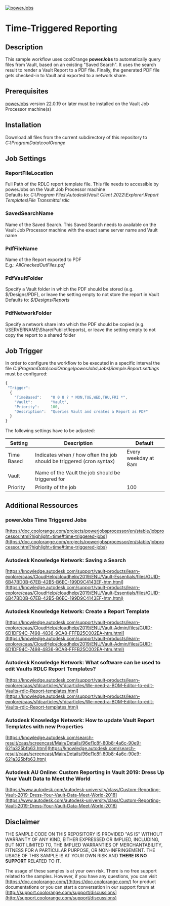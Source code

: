 [![powerJobs](https://img.shields.io/badge/powerJobs_Processor-22.0.19-orange.svg)](https://www.coolorange.com/powerjobs)

# Time-Triggered Reporting

## Description
This sample workflow uses coolOrange **powerJobs** to automatically query files from Vault, based on an existing "Saved Search". It uses the search result to render a Vault Report to a PDF file. Finally, the generated PDF file gets checked-in to Vault and exported to a network share.

## Prerequisites
[powerJobs](https://www.coolorange.com/powerjobs) version 22.0.19 or later must be installed on the Vault Job Processor machine(s)

## Installation
Download all files from the current subdirectory of this repository to *C:\ProgramData\coolOrange*

## Job Settings

### ReportFileLocation
Full Path of the RDLC report template file. This file needs to accessible by powerJobs on the Vault Job Processor machine  
Defaults to: *C:\Program Files\Autodesk\Vault Client 2022\Explorer\Report Templates\File Transmittal.rdlc*

### SavedSearchName
Name of the Saved Search. This Saved Search needs to available on the Vault Job Processor machine with the exact same server name and Vault name

### PdfFileName
Name of the Report exported to PDF  
E.g.: *AllCheckedOutFiles.pdf*

### PdfVaultFolder
Specify a Vault folder in which the PDF should be stored (e.g. \$/Designs/PDF), or leave the setting empty to not store the report in Vault  
Defaults to: *\$/Designs/Reports*

### PdfNetworkFolder
Specify a network share into which the PDF should be copied (e.g. \\\\SERVERNAME\Share\Public\Reports\), or leave the setting empty to not copy the report to a shared folder

## Job Trigger

In order to configure the workflow to be executed in a specific interval the file *C:\ProgramData\coolOrange\powerJobs\Jobs\Sample.Report.settings* must be configured:

```javascript
{
 "Trigger":
  {
    "TimeBased":	"0 0 8 ? * MON,TUE,WED,THU,FRI *",
    "Vault":		"Vault",
    "Priority":		100,
    "Description":	"Queries Vault and creates a Report as PDF"
  }
}
```
The following settings have to be adjusted:

<table>
  <thead>
    <tr>
      <th>Setting</th>
      <th>Description</th>
      <th>Default</th>
    </tr>
  </thead>
  <tbody>
    <tr>
      <td>Time Based</td>
      <td>Indicates when / how often the job should be triggered (cron syntax)</td>
      <td>Every weekday at 8am</td>
    </tr>
    <tr>
      <td>Vault</td>
      <td>Name of the Vault the job should be triggered for</td>
      <td></td>
    </tr>
    <tr>
      <td>Priority</td>
      <td>Priority of the job</td>
      <td>100</td>
    </tr>
  </theaed>
</table>

## Additional Ressources

### powerJobs Time Triggered Jobs
[https://doc.coolorange.com/projects/powerjobsprocessor/en/stable/jobprocessor.html?highlight=time#time-triggered-jobs](https://doc.coolorange.com/projects/powerjobsprocessor/en/stable/jobprocessor.html?highlight=time#time-triggered-jobs)

### Autodesk Knowledge Network: Saving a Search
[https://knowledge.autodesk.com/support/vault-products/learn-explore/caas/CloudHelp/cloudhelp/2019/ENU/Vault-Essentials/files/GUID-6B47BD0B-67EB-42B5-B6EC-199D9C4143EF-htm.html](https://knowledge.autodesk.com/support/vault-products/learn-explore/caas/CloudHelp/cloudhelp/2019/ENU/Vault-Essentials/files/GUID-6B47BD0B-67EB-42B5-B6EC-199D9C4143EF-htm.html)

### Autodesk Knowledge Network: Create a Report Template
[https://knowledge.autodesk.com/support/vault-products/learn-explore/caas/CloudHelp/cloudhelp/2019/ENU/Vault-Admin/files/GUID-6D1DF94C-7498-4836-9CA8-FFFB25C002EA-htm.html](https://knowledge.autodesk.com/support/vault-products/learn-explore/caas/CloudHelp/cloudhelp/2019/ENU/Vault-Admin/files/GUID-6D1DF94C-7498-4836-9CA8-FFFB25C002EA-htm.html)

### Autodesk Knowledge Network: What software can be used to edit Vaults RDLC Report Templates?
[https://knowledge.autodesk.com/support/vault-products/learn-explore/caas/sfdcarticles/sfdcarticles/We-need-a-BOM-Editor-to-edit-Vaults-rdlc-Report-templates.html](https://knowledge.autodesk.com/support/vault-products/learn-explore/caas/sfdcarticles/sfdcarticles/We-need-a-BOM-Editor-to-edit-Vaults-rdlc-Report-templates.html)

### Autodesk Knowledge Network: How to update Vault Report Templates with new Properties
[https://knowledge.autodesk.com/search-result/caas/screencast/Main/Details/96ef1c8f-80b8-4a6c-90e9-621a325bfb63.html](https://knowledge.autodesk.com/search-result/caas/screencast/Main/Details/96ef1c8f-80b8-4a6c-90e9-621a325bfb63.htm)

### Autodesk AU Online: Custom Reporting in Vault 2019: Dress Up Your Vault Data to Meet the World
[https://www.autodesk.com/autodesk-university/class/Custom-Reporting-Vault-2019-Dress-Your-Vault-Data-Meet-World-2018](https://www.autodesk.com/autodesk-university/class/Custom-Reporting-Vault-2019-Dress-Your-Vault-Data-Meet-World-2018)


## Disclaimer

THE SAMPLE CODE ON THIS REPOSITORY IS PROVIDED "AS IS" WITHOUT WARRANTY OF ANY KIND, EITHER EXPRESSED OR IMPLIED, INCLUDING, BUT NOT LIMITED TO, THE IMPLIED WARRANTIES OF MERCHANTABILITY, FITNESS FOR A PARTICULAR PURPOSE, OR NON-INFRINGEMENT.
THE USAGE OF THIS SAMPLE IS AT YOUR OWN RISK AND **THERE IS NO SUPPORT** RELATED TO IT.

The usage of these samples is at your own risk. There is no free support related to the samples. However, if you have any questions, you can visit [https://doc.coolorange.com/](https://doc.coolorange.com/) for product documentations or you can start a conversation in our support forum at [http://support.coolorange.com/support/discussions](http://support.coolorange.com/support/discussions)
